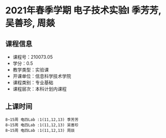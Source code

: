 # 2021年春季学期 电子技术实验I 季芳芳, 吴善珍, 周燚






## 课程信息

- 课程号：210073.05
- 学分：0.5
- 教学类型：实验课
- 开课单位：信息科学技术学院
- 课程类别：专业基础
- 课程层次：本科计划内课程

## 上课时间

```
8~15周 电四Lab :1(11,12,13) 季芳芳
8~15周 电四Lab :1(11,12,13) 吴善珍
8~15周 电四Lab :1(11,12,13) 周燚
```

